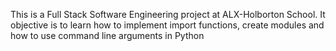 This is a Full Stack Software Engineering project at ALX-Holborton School. It objective is to learn how to implement import functions, create modules and how to use command line arguments in Python
